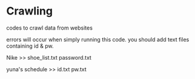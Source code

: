 # Crawling
codes to crawl data from websites

errors will occur when simply running this code.
you should add text files containing id & pw.

Nike >>
shoe_list.txt
password.txt

yuna's schedule >>
id.txt
pw.txt
